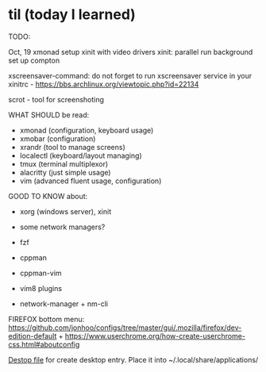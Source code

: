 # til (today I learned)


TODO:

Oct, 19
xmonad setup
xinit with video drivers
xinit: parallel run
background set up
compton

xscreensaver-command: do not forget to run xscreensaver service in your xinitrc - https://bbs.archlinux.org/viewtopic.php?id=22134

scrot - tool for screenshoting


WHAT SHOULD be read:

* xmonad (configuration, keyboard usage)
* xmobar (configuration)
* xrandr (tool to manage screens)
* localectl (keyboard/layout managing)
* tmux (terminal multiplexor)
* alacritty (just simple usage)
* vim (advanced fluent usage, configuration)

GOOD TO KNOW about:
* xorg (windows server), xinit
* some network managers?


* fzf
* cppman
* cppman-vim
* vim8 plugins
* network-manager + nm-cli


FIREFOX bottom menu:
https://github.com/jonhoo/configs/tree/master/gui/.mozilla/firefox/dev-edition-default
+
https://www.userchrome.org/how-create-userchrome-css.html#aboutconfig

[Destop file](firefox.desktop) for create desktop entry.
Place it into ~/.local/share/applications/
